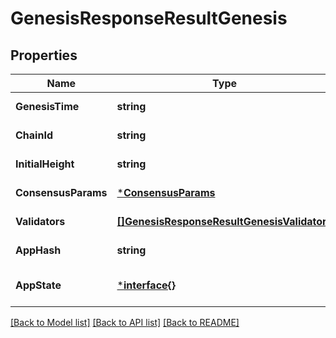 # GenesisResponseResultGenesis

## Properties
Name | Type | Description | Notes
------------ | ------------- | ------------- | -------------
**GenesisTime** | **string** |  | [default to null]
**ChainId** | **string** |  | [default to null]
**InitialHeight** | **string** |  | [default to null]
**ConsensusParams** | [***ConsensusParams**](ConsensusParams.md) |  | [default to null]
**Validators** | [**[]GenesisResponseResultGenesisValidators**](GenesisResponse_result_genesis_validators.md) |  | [default to null]
**AppHash** | **string** |  | [default to null]
**AppState** | [***interface{}**](interface{}.md) |  | [optional] [default to null]

[[Back to Model list]](../README.md#documentation-for-models) [[Back to API list]](../README.md#documentation-for-api-endpoints) [[Back to README]](../README.md)

